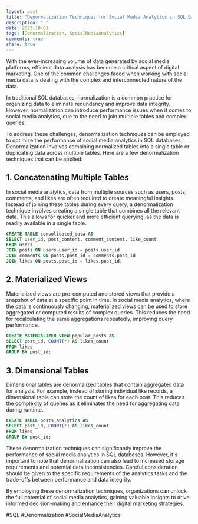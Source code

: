 ```yaml
---
layout: post
title: "Denormalization Techniques for Social Media Analytics in SQL Databases"
description: " "
date: 2023-10-01
tags: [Denormalization, SocialMediaAnalytics]
comments: true
share: true
---
```


With the ever-increasing volume of data generated by social media platforms, efficient data analysis has become a critical aspect of digital marketing. One of the common challenges faced when working with social media data is dealing with the complex and interconnected nature of the data.

In traditional SQL databases, normalization is a common practice for organizing data to eliminate redundancy and improve data integrity. However, normalization can introduce performance issues when it comes to social media analytics, due to the need to join multiple tables and complex queries.

To address these challenges, denormalization techniques can be employed to optimize the performance of social media analytics in SQL databases. Denormalization involves combining normalized tables into a single table or duplicating data across multiple tables. Here are a few denormalization techniques that can be applied:

## 1. Concatenating Multiple Tables

In social media analytics, data from multiple sources such as users, posts, comments, and likes are often required to create meaningful insights. Instead of joining these tables during every query, a denormalization technique involves creating a single table that combines all the relevant data. This allows for quicker and more efficient querying, as the data is readily available in a single table.

```sql
CREATE TABLE consolidated_data AS
SELECT user_id, post_content, comment_content, like_count
FROM users
JOIN posts ON users.user_id = posts.user_id
JOIN comments ON posts.post_id = comments.post_id
JOIN likes ON posts.post_id = likes.post_id;
```

## 2. Materialized Views

Materialized views are pre-computed and stored views that provide a snapshot of data at a specific point in time. In social media analytics, where the data is continuously changing, materialized views can be used to store aggregated or computed results of complex queries. This reduces the need for recalculating the same aggregations repeatedly, improving query performance.

```sql
CREATE MATERIALIZED VIEW popular_posts AS
SELECT post_id, COUNT(*) AS likes_count
FROM likes
GROUP BY post_id;
```

## 3. Dimensional Tables

Dimensional tables are denormalized tables that contain aggregated data for analysis. For example, instead of storing individual like records, a dimensional table can store the count of likes for each post. This reduces the complexity of queries as it eliminates the need for aggregating data during runtime.

```sql
CREATE TABLE posts_analytics AS
SELECT post_id, COUNT(*) AS likes_count
FROM likes
GROUP BY post_id;
```

These denormalization techniques can significantly improve the performance of social media analytics in SQL databases. However, it's important to note that denormalization can also lead to increased storage requirements and potential data inconsistencies. Careful consideration should be given to the specific requirements of the analytics tasks and the trade-offs between performance and data integrity.

By employing these denormalization techniques, organizations can unlock the full potential of social media analytics, gaining valuable insights to drive informed decision-making and enhance their digital marketing strategies.

#SQL #Denormalization #SocialMediaAnalytics